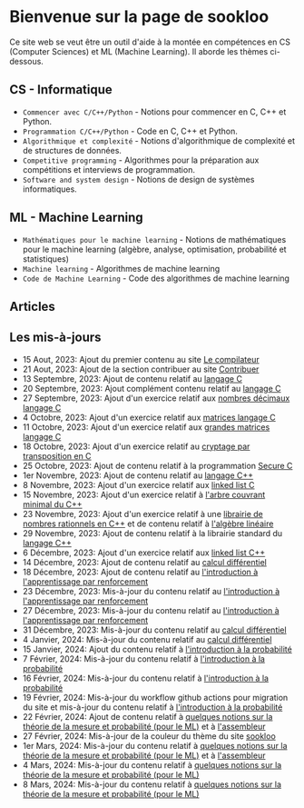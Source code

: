# Bienvenue sur la page de sookloo

Ce site web se veut être un outil d'aide à la montée en compétences en CS (Computer Sciences) et ML (Machine Learning). Il aborde les thèmes ci-dessous.

## CS - Informatique

* `Commencer avec C/C++/Python` - Notions pour commencer en C, C++ et Python.
* `Programmation C/C++/Python` - Code en C, C++ et Python.
* `Algorithmique et complexité` - Notions d'algorithmique de complexité et de structures de données.
* `Competitive programming` - Algorithmes pour la préparation aux compétitions et interviews de programmation.
* `Software and system design` - Notions de design de systèmes informatiques.

## ML - Machine Learning

* `Mathématiques pour le machine learning` - Notions de mathématiques pour le machine learning (algèbre, analyse, optimisation, probabilité et statistiques)
* `Machine learning` - Algorithmes de machine learning
* `Code de Machine Learning` - Code des algorithmes de machine learning

## Articles

## Les mis-à-jours

* 15 Aout, 2023: Ajout du premier contenu au site [Le compilateur](https://patrice-n.github.io/sookloo/cp/tools/compiler)
* 21 Aout, 2023: Ajout de la section contribuer au site [Contribuer](https://patrice-n.github.io/sookloo/support)
* 13 Septembre, 2023: Ajout de contenu relatif au [langage C](https://patrice-n.github.io/sookloo/cp/programming-lang/c)
* 20 Septembre, 2023: Ajout complément contenu relatif au [langage C](https://patrice-n.github.io/sookloo/cp/programming-lang/c)
* 27 Septembre, 2023: Ajout d'un exercice relatif aux [nombres décimaux langage C](https://patrice-n.github.io/sookloo/cp/programming-lang/action-c/action-c-float)
* 4 Octobre, 2023: Ajout d'un exercice relatif aux [matrices langage C](https://patrice-n.github.io/sookloo/cp/programming-lang/action-c/action-c-matrix)
* 11 Octobre, 2023: Ajout d'un exercice relatif aux [grandes matrices langage C](https://patrice-n.github.io/sookloo/cp/programming-lang/action-c/action-c-big-matrix)
* 18 Octobre, 2023: Ajout d'un exercice relatif au [cryptage par transposition en C](https://patrice-n.github.io/sookloo/cp/programming-lang/action-c/action-c-transposition-ciffer)
* 25 Octobre, 2023: Ajout de contenu relatif à la programmation [Secure C](https://patrice-n.github.io/sookloo/cp/programming-lang/secure-c)
* 1er Novembre, 2023: Ajout de contenu relatif au [langage C++](https://patrice-n.github.io/sookloo/cp/programming-lang/cpp)
* 8 Novembre, 2023: Ajout d'un exercice relatif aux [linked list C](https://patrice-n.github.io/sookloo/cp/programming-lang/action-c/action-c-linked-list)
* 15 Novembre, 2023: Ajout d'un exercice relatif à [l'arbre couvrant minimal du C++](https://patrice-n.github.io/sookloo/cp/programming-lang/action-cpp/action-cpp-mst)
* 23 Novembre, 2023: Ajout d'un exercice relatif à une [librairie de nombres rationnels en C++](https://patrice-n.github.io/sookloo/cp/programming-lang/action-cpp/action-cpp-rational-nb-lib) et de contenu relatif à [l'algèbre linéaire](https://patrice-n.github.io/sookloo/mml/algebra-analysis/al)
* 29 Novembre, 2023: Ajout de contenu relatif à la librairie standard du [langage C++](https://patrice-n.github.io/sookloo/cp/programming-lang/cpp)
* 6 Décembre, 2023: Ajout d'un exercice relatif aux [linked list C++](https://patrice-n.github.io/sookloo/cp/programming-lang/action-cpp/action-cpp-linked-list)
* 14 Décembre, 2023: Ajout de contenu relatif au [calcul différentiel](https://patrice-n.github.io/sookloo/mml/algebra-analysis/diff-calculus)
* 18 Décembre, 2023: Ajout de contenu relatif au [l'introduction à l'apprentissage par renforcement](https://patrice-n.github.io/sookloo/rl/intro-rl)
* 23 Décembre, 2023: Mis-à-jour du contenu relatif au [l'introduction à l'apprentissage par renforcement](https://patrice-n.github.io/sookloo/rl/intro-rl)
* 27 Décembre, 2023: Mis-à-jour du contenu relatif au [l'introduction à l'apprentissage par renforcement](https://patrice-n.github.io/sookloo/rl/intro-rl)
* 31 Décembre, 2023: Mis-à-jour du contenu relatif au [calcul différentiel](https://patrice-n.github.io/sookloo/mml/algebra-analysis/diff-calculus)
* 4 Janvier, 2024: Mis-à-jour du contenu relatif au [calcul différentiel](https://patrice-n.github.io/sookloo/mml/algebra-analysis/diff-calculus)
* 15 Janvier, 2024: Ajout du contenu relatif à [l'introduction à la probabilité](https://patrice-n.github.io/sookloo/mml/probability/intro-proba)
* 7 Février, 2024: Mis-à-jour du contenu relatif à [l'introduction à la probabilité](https://patrice-n.github.io/sookloo/mml/probability/intro-proba)
* 16 Février, 2024: Mis-à-jour du contenu relatif à [l'introduction à la probabilité](https://patrice-n.github.io/sookloo/mml/probability/intro-proba)
* 19 Février, 2024: Mis-à-jour du workflow github actions pour migration du site et mis-à-jour du contenu relatif à [l'introduction à la probabilité](https://patrice-n.github.io/sookloo/mml/probability/intro-proba)
* 22 Février, 2024: Ajout de contenu relatif à [quelques notions sur la théorie de la mesure et probabilité (pour le ML)](https://patrice-n.github.io/sookloo/mml/probability/proba-mes) et à [l'assembleur](https://patrice-n.github.io/sookloo/cp/programming-lang/assembly)
* 27 Février, 2024: Mis-à-jour de la couleur du thème du site [sookloo](https://patrice-n.github.io/sookloo)
* 1er Mars, 2024: Mis-à-jour du contenu relatif à [quelques notions sur la théorie de la mesure et probabilité (pour le ML)](https://patrice-n.github.io/sookloo/mml/probability/proba-mes) et à [l'assembleur](https://patrice-n.github.io/sookloo/cp/programming-lang/assembly)
* 4 Mars, 2024: Mis-à-jour du contenu relatif à [quelques notions sur la théorie de la mesure et probabilité (pour le ML)](https://patrice-n.github.io/sookloo/mml/probability/proba-mes)
* 8 Mars, 2024: Mis-à-jour du contenu relatif à [quelques notions sur la théorie de la mesure et probabilité (pour le ML)](https://patrice-n.github.io/sookloo/mml/probability/proba-mes)

